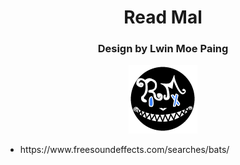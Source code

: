 <div>
    <h1 align="center"> Read Mal</h1>
    <h3 align="center"> Design by Lwin Moe Paing</h3>
</div>

<p align="center">
    <img src="https://raw.githubusercontent.com/WuWooLay/design_readmal/master/images/ReadMal_Logo.gif">
</p>

<p>
    <ul>
        <li>https://www.freesoundeffects.com/searches/bats/</li>
    </ul>
</p>